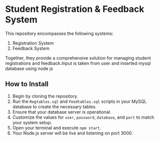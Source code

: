 # Student Registration & Feedback System

This repository encompasses the following systems:

1. Registration System
2. Feedback System

Together, they provide a comprehensive solution for managing student registrations and feedback.Input is taken from user and inserted mysql database using node js
## How to Install 

1. Begin by cloning the repository.
2. Run the `Regtables.sql` and `Feedtables.sql` scripts in your MySQL database to create the necessary tables.
3. Ensure that your database server is operational.
4. Customize the values for `user`, `password`, `database`, and `port` to match your system setup.
5. Open your terminal and execute `npm start`.
6. Your Node.js server will be live and listening on port 3000.


